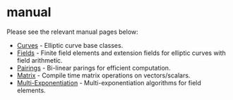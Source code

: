 # manual

Please see the relevant manual pages below:

* [Curves](curves.md) - Elliptic curve base classes.
* [Fields](../implementation/field.md) - Finite field elements and extension fields for elliptic curves with field arithmetic.
* [Pairings](pairings.md) - Bi-linear parings for efficient computation.
* [Matrix](matrix.md) - Compile time matrix operations on vectors/scalars.
* [Multi-Exponentiation](multi-exponentiation.md) - Multi-exponentiation algorithms for field elements.

##

##
